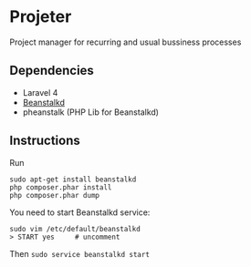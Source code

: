# Projeter
Project manager for recurring and usual bussiness processes

## Dependencies
* Laravel 4
* [Beanstalkd](http://kr.github.io/beanstalkd/)
* pheanstalk (PHP Lib for Beanstalkd)

## Instructions
Run

    sudo apt-get install beanstalkd
    php composer.phar install
    php composer.phar dump

You need to start Beanstalkd service:

	sudo vim /etc/default/beanstalkd
    > START yes     # uncomment

Then `sudo service beanstalkd start`
